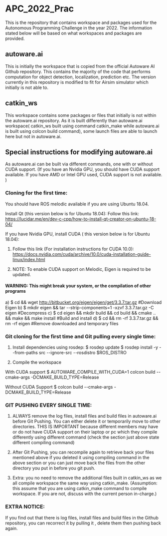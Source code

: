 # APC_2022_Prac

This is the repository that contains workspace and packages used for the Autonomous Programming Challenge in the year 2022. The information stated below will be based on what workspaces and packages are provided.

## autoware.ai
This is initially the workspace that is copied from the official Autoware AI Github repository. This contains the majority of the code that performs computation for object detection, localization, prediction etc. The version currently in this repository is modified to fit for Airsim simulator which initially is not able to.

## catkin_ws
This workspace contains some packages or files that initially is not within the autoware.ai repository. As it is built differently than autoware.ai workspace( catkin_ws built using command catkin_make while autoware.ai is built using colcon build command), some launch files are able to launch here but not in autoware.ai.

## Special instructions for modifying autoware.ai
As autoware.ai can be built via different commands, one with or without CUDA support. (If you have an Nvidia GPU, you should have CUDA support available. If you have AMD or Intel GPU used, CUDA support is not available. )


### Cloning for the first time:
You should have ROS melodic available if you are using Ubuntu 18.04.
 
Install Qt (this version below is for Ubuntu 18.04):
Follow this link: https://lucidar.me/en/dev-c-cpp/how-to-install-qt-creator-on-ubuntu-18-04/ 

If you have Nvidia GPU, install CUDA ( this version below is for Ubuntu 18.04):
1) Follow this link (For installation instructions for CUDA 10.0): https://docs.nvidia.com/cuda/archive/10.0/cuda-installation-guide-linux/index.html 

2) NOTE: To enable CUDA support on Melodic, Eigen is required to be updated.
#### WARNING: This might break your system, or the compilation of other programs
a) $ cd && wget http://bitbucket.org/eigen/eigen/get/3.3.7.tar.gz #Download Eigen
b) $ mkdir eigen && tar --strip-components=1 -xzvf 3.3.7.tar.gz -C eigen #Decompress
c) $ cd eigen && mkdir build && cd build && cmake .. && make && make install #Build and install
d) $ cd && rm -rf 3.3.7.tar.gz && rm -rf eigen #Remove downloaded and temporary files

### Git cloning for the first time and Git pulling every single time:

1) Install dependencies using rosdep:
$ rosdep update
$ rosdep install -y --from-paths src --ignore-src --rosdistro $ROS_DISTRO

2) Compile the workspace

With CUDA support
$ AUTOWARE_COMPILE_WITH_CUDA=1 colcon build --cmake-args -DCMAKE_BUILD_TYPE=Release

Without CUDA Support
$ colcon build --cmake-args -DCMAKE_BUILD_TYPE=Release


### GIT PUSHING EVERY SINGLE TIME:
1) ALWAYS remove the log files, install files and build files in autoware.ai before Git Pushing. You can either delete it or temporarily move to other directories. THIS IS IMPORTANT because different members may have or do not have CUDA support on their laptop or pc which they compile differently using different command (check the section just above state different compiling command)

2) After Git Pushing, you can recompile again to retrieve back your files mentioned above if you deleted it using compiling command in the above section or you can just move back the files from the other directory you put in before you git push.

3) Extra: you no need to remove the additional files built in catkin_ws as we all compile workspace the same way using catkin_make. (Assumption: this assume that you are using catkin_make command to compile workspace. If you are not, discuss with the current person in-charge.)

### EXTRA NOTICE: 
If you find out that there is log files, install files and build files in the Github repository, you can recorrect it by pulling it , delete them then pushing back again.
